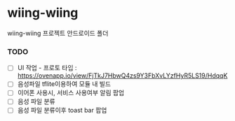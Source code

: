 # wiing-wiing
wiing-wiing 프로젝트 안드로이드 폴더

### TODO
- [ ] UI 작업 - 프로토 타입 : https://ovenapp.io/view/FjTkJ7HbwQ4zs9Y3FbXvLYzfHyR5LS19/HdqqK
- [ ] 음성파일 tflite이용하여 모듈 내 빌드
- [ ] 이어폰 사용시, 서비스 사용여부 알림 팝업
- [ ] 음성 파일 분류
- [ ] 음성 파일 분류이후 toast bar 팝업
